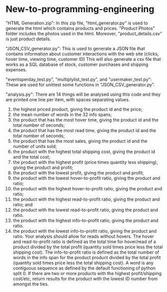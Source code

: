 # New-to-programming-engineering

"HTML Generation.zip":
In this zip file, "html_generator.py" is used to generate the html which contains products and prices. "Product Photos" folder includes the photos used in the html. Moreover, "product_details.csv" is just product details.

"JSON_CSV_generator.py":
This is used to generate a JSON file that contains information about customer interactions with the web site (clicks, hover time, viewing time, customer ID)
This will also generate a csv file that works as a SQL database of stock, customer purchases and shipping expenses.

"eventsperday_test.py", "multiplylist_test.py", and "usermaker_test.py":
These are used for unittest some functions in "JSON_CSV_generator.py".

"analysis.py":
There are 14 things will be analysed using this code and they are printed one line per item, with spaces separating values. 
1. the highest priced product, giving the product id and the price; 
2. the mean number of words in the 32 info spans; 
3. the product that has the most hover time, giving the product id and the total number of seconds; 
4. the product that has the most read time, giving the product id and the total number of seconds; 
5. the product that has the most sales, giving the product id and the number of units sold; 
6. the product with the highest total shipping cost, giving the product id and the total cost; 
7. the product with the highest profit (price times quantity less shipping), giving the product and profit; 
8. the product with the lowest profit, giving the product and profit; 
9. the product with the lowest hover-to-profit ratio, giving the product and ratio; 
10. the product with the highest hover-to-profit ratio, giving the product and ratio; 
11. the product with the highest read-to-profit ratio, giving the product and ratio; and 
12. the product with the lowest read-to-profit ratio, giving the product and ratio. 
13. the product with the highest info-to-profit ratio, giving the product and ratio. 
14. the product with the lowest info-to-profit ratio, giving the product and ratio. Your analysis should allow for reads without hovers. 
The hover and read-to-profit ratio is defined as the total time for hover/read of a product divided by the total profit (quantity sold times price less the total shipping cost). The info-to-profit ratio is defined as the total number of words in the info span for the product product divided by the total profit (quantity sold times price less the total shipping cost). A word is any contiguous sequence as defined by the default functioning of python split 0. If there are two or more products with the highest profit/shipping cost/etc, return results for the product with the lowest ID number from amongst the ties. 
